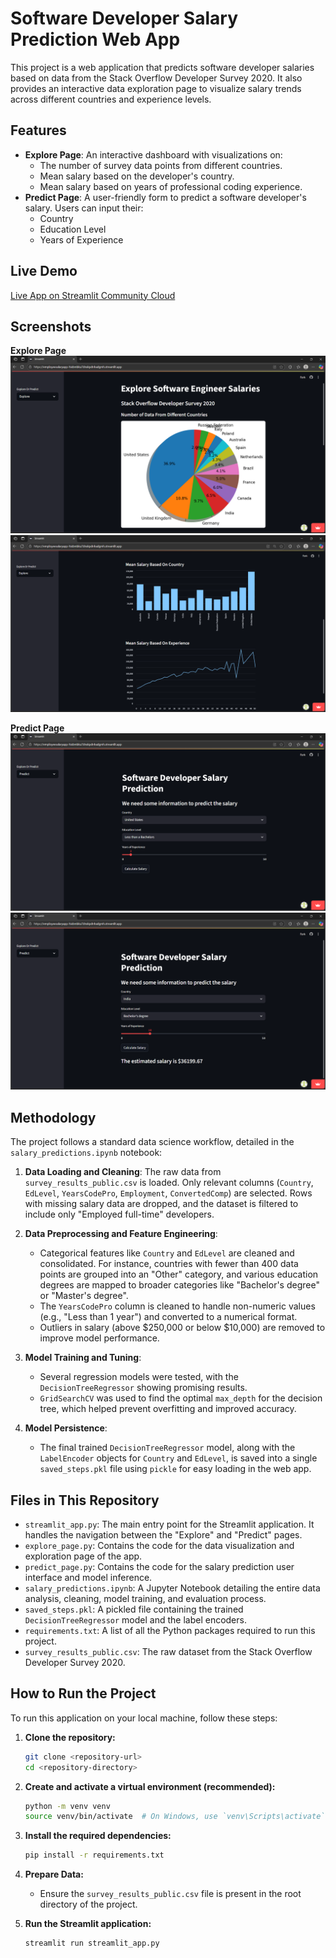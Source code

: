 # Software Developer Salary Prediction Web App

This project is a web application that predicts software developer salaries based on data from the Stack Overflow Developer Survey 2020. It also provides an interactive data exploration page to visualize salary trends across different countries and experience levels.

## Features

-   **Explore Page**: An interactive dashboard with visualizations on:
    -   The number of survey data points from different countries.
    -   Mean salary based on the developer's country.
    -   Mean salary based on years of professional coding experience.
-   **Predict Page**: A user-friendly form to predict a software developer's salary. Users can input their:
    -   Country
    -   Education Level
    -   Years of Experience

## Live Demo

[Live App on Streamlit Community Cloud](https://employeesalaryapp-hixbmbku7dnxkpdnhadgmh.streamlit.app/)

## Screenshots

**Explore Page**
![Pie Chart](screenshots\explore_page_1.png)
![Bar Chart and Line Chart](screenshots\explore_page_2.png)

**Predict Page**
![Before Prediction](screenshots\predict_page_1.png)
![After Prediction](screenshots\predict_page_2.png)

## Methodology

The project follows a standard data science workflow, detailed in the `salary_predictions.ipynb` notebook:

1.  **Data Loading and Cleaning**: The raw data from `survey_results_public.csv` is loaded. Only relevant columns (`Country`, `EdLevel`, `YearsCodePro`, `Employment`, `ConvertedComp`) are selected. Rows with missing salary data are dropped, and the dataset is filtered to include only "Employed full-time" developers.

2.  **Data Preprocessing and Feature Engineering**:
    *   Categorical features like `Country` and `EdLevel` are cleaned and consolidated. For instance, countries with fewer than 400 data points are grouped into an "Other" category, and various education degrees are mapped to broader categories like "Bachelor's degree" or "Master's degree".
    *   The `YearsCodePro` column is cleaned to handle non-numeric values (e.g., "Less than 1 year") and converted to a numerical format.
    *   Outliers in salary (above $250,000 or below $10,000) are removed to improve model performance.

3.  **Model Training and Tuning**:
    *   Several regression models were tested, with the `DecisionTreeRegressor` showing promising results.
    *   `GridSearchCV` was used to find the optimal `max_depth` for the decision tree, which helped prevent overfitting and improved accuracy.

4.  **Model Persistence**:
    *   The final trained `DecisionTreeRegressor` model, along with the `LabelEncoder` objects for `Country` and `EdLevel`, is saved into a single `saved_steps.pkl` file using `pickle` for easy loading in the web app.

## Files in This Repository

-   `streamlit_app.py`: The main entry point for the Streamlit application. It handles the navigation between the "Explore" and "Predict" pages.
-   `explore_page.py`: Contains the code for the data visualization and exploration page of the app.
-   `predict_page.py`: Contains the code for the salary prediction user interface and model inference.
-   `salary_predictions.ipynb`: A Jupyter Notebook detailing the entire data analysis, cleaning, model training, and evaluation process.
-   `saved_steps.pkl`: A pickled file containing the trained `DecisionTreeRegressor` model and the label encoders.
-   `requirements.txt`: A list of all the Python packages required to run this project.
-   `survey_results_public.csv`: The raw dataset from the Stack Overflow Developer Survey 2020.

## How to Run the Project

To run this application on your local machine, follow these steps:

1.  **Clone the repository:**
    ```bash
    git clone <repository-url>
    cd <repository-directory>
    ```

2.  **Create and activate a virtual environment (recommended):**
    ```bash
    python -m venv venv
    source venv/bin/activate  # On Windows, use `venv\Scripts\activate`
    ```

3.  **Install the required dependencies:**
    ```bash
    pip install -r requirements.txt
    ```

4.  **Prepare Data:**
    *   Ensure the `survey_results_public.csv` file is present in the root directory of the project.

5.  **Run the Streamlit application:**
    ```bash
    streamlit run streamlit_app.py
    ```
